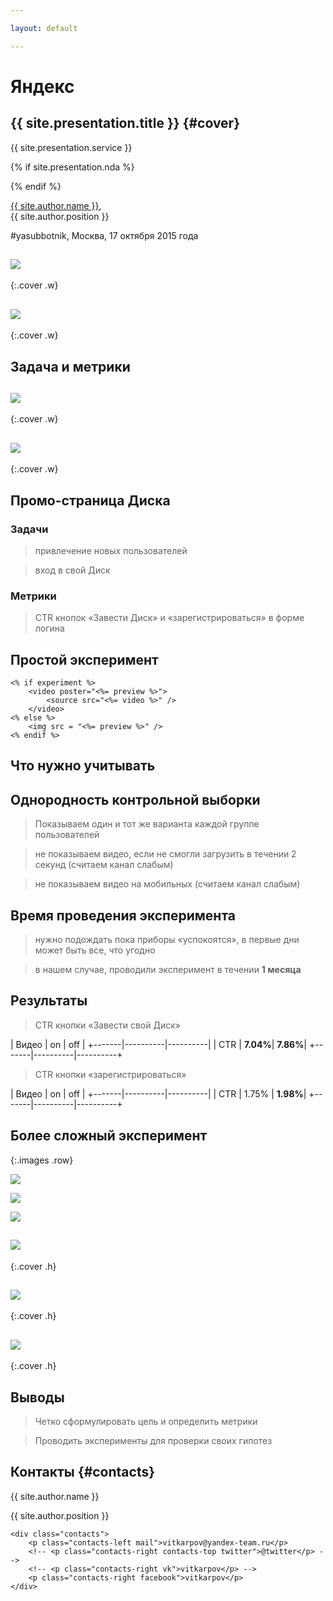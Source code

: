 ```yaml
---

layout: default

---
```


# Яндекс

## **{{ site.presentation.title }}** {#cover}

<div class="s">
    <div class="service">{{ site.presentation.service }}</div>
</div>

{% if site.presentation.nda %}
<div class="nda"></div>
{% endif %}

<div class="info">
	<p class="author"><a href="{{ site.author.link }}">{{ site.author.name }}</a>, <br/> {{ site.author.position }}</p>
    <p class="author">#yasubbotnik, Москва, 17 октября 2015 года</p>
</div>

## ![](pictures/disk.png)
{:.cover .w}

## ![](pictures/disk-mini.png)
{:.cover .w}

## **Задача и метрики**

## ![](pictures/waterfall.jpg)
{:.cover .w}

## ![](pictures/agile.jpg)
{:.cover .w}

## Промо-страница Диска

### Задачи

> привлечение новых пользователей

> вход в свой Диск

### Метрики

> CTR кнопок «Завести Диск» и «зарегистрироваться» в форме логина

## Простой эксперимент

    <% if experiment %>
        <video poster="<%= preview %>">
            <source src="<%= video %>" />
        </video>
    <% else %>
        <img src = "<%= preview %>" />
    <% endif %>

## **Что нужно учитывать**

## Однородность контрольной выборки

> Показываем один и тот же варианта каждой группе пользователей

> не показываем видео, если не смогли загрузить в течении 2 секунд (считаем канал слабым)

> не показываем видео на мобильных (считаем канал слабым)

## Время проведения эксперимента

> нужно подождать пока приборы «успокоятся», в первые дни может быть все, что угодно

> в нашем случае, проводили эксперимент в течении **1 месяца**

## Результаты

> CTR кнопки «Завести свой Диск»

| Видео | on       | off      |
+-------|----------|----------|
| CTR   | **7.04%**| **7.86%**|
+-------|----------|----------+

> CTR кнопки «зарегистрироваться»

| Видео | on       | off      |
+-------|----------|----------|
| CTR   | 1.75%    | **1.98%**|
+-------|----------|----------+

## Более сложный эксперимент
{:.images .row}

![](pictures/disk-mini.png)

![](pictures/disk-middle.png)

![](pictures/disk.png)

## ![](pictures/plot1.jpg)
{:.cover .h}

## ![](pictures/plot2.jpg)
{:.cover .h}

## ![](pictures/plot3.jpg)
{:.cover .h}

## Выводы

> Четко сформулировать цель и определить метрики

> Проводить эксперименты для проверки своих гипотез

## **Контакты** {#contacts}

<div class="info">
    <p class="author">{{ site.author.name }}</p>
    <p class="position">{{ site.author.position }}</p>

    <div class="contacts">
        <p class="contacts-left mail">vitkarpov@yandex-team.ru</p>
        <!-- <p class="contacts-right contacts-top twitter">@twitter</p> -->
        <!-- <p class="contacts-right vk">vitkarpov</p> -->
        <p class="contacts-right facebook">vitkarpov</p>
    </div>
</div>
